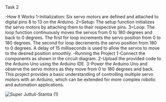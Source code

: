 Task 2 

-How It Works
1-Initialization: Six servo motors are defined and attached to digital pins 8 to 13 on the Arduino.
2=Setup: The setup function initializes the servo motors by attaching them to their respective pins.
3=Loop: The loop function continuously moves the servos from 0 to 180 degrees and back to 0 degrees.
The first for loop increments the servo position from 0 to 180 degrees.
The second for loop decrements the servo position from 180 to 0 degrees.
A delay of 15 milliseconds is used to allow the servos to move to the desired position smoothly.
-Running the Project
1-Connect the components as shown in the circuit diagram.
2-Upload the provided code to the Arduino Uno using the Arduino IDE.
3-Power the Arduino Uno and observe the servo motors as they move from 0 to 180 degrees and back.
This project provides a basic understanding of controlling multiple servo motors with an Arduino, which can be extended for more complex robotic and automation applications.

![Super Juttuli-Stantia (1)](https://github.com/rayyanwbz/-task2/assets/174974862/4cc52b22-b54b-4d9d-8340-b1111402c71e)
